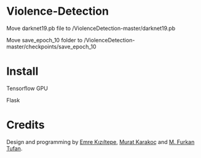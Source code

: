# Violence-Detection

Move darknet19.pb file to /ViolenceDetection-master/darknet19.pb

Move save_epoch_10 folder to /ViolenceDetection-master/checkpoints/save_epoch_10

# Install

Tensorflow GPU

Flask

# Credits

Design and programming by [Emre Kızıltepe](https://github.com/emrekiziltepe), [Murat Karakoç](https://github.com/murat199) and [M. Furkan Tufan](https://github.com/furkantufan).
